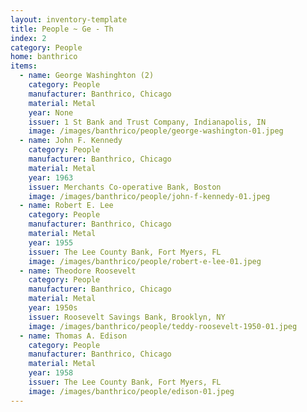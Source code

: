 ```yaml
---
layout: inventory-template
title: People ~ Ge - Th
index: 2
category: People
home: banthrico
items:
  - name: George Washinghton (2)
    category: People
    manufacturer: Banthrico, Chicago
    material: Metal
    year: None
    issuer: 1 St Bank and Trust Company, Indianapolis, IN
    image: /images/banthrico/people/george-washington-01.jpeg
  - name: John F. Kennedy
    category: People
    manufacturer: Banthrico, Chicago
    material: Metal
    year: 1963
    issuer: Merchants Co-operative Bank, Boston
    image: /images/banthrico/people/john-f-kennedy-01.jpeg
  - name: Robert E. Lee
    category: People
    manufacturer: Banthrico, Chicago
    material: Metal
    year: 1955
    issuer: The Lee County Bank, Fort Myers, FL
    image: /images/banthrico/people/robert-e-lee-01.jpeg
  - name: Theodore Roosevelt
    category: People
    manufacturer: Banthrico, Chicago
    material: Metal
    year: 1950s
    issuer: Roosevelt Savings Bank, Brooklyn, NY
    image: /images/banthrico/people/teddy-roosevelt-1950-01.jpeg
  - name: Thomas A. Edison
    category: People
    manufacturer: Banthrico, Chicago
    material: Metal
    year: 1958
    issuer: The Lee County Bank, Fort Myers, FL
    image: /images/banthrico/people/edison-01.jpeg
---
```

